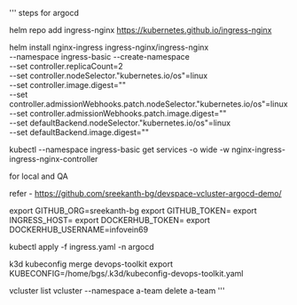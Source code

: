 '''
steps for argocd

helm repo add ingress-nginx https://kubernetes.github.io/ingress-nginx

helm install nginx-ingress ingress-nginx/ingress-nginx \
    --namespace ingress-basic --create-namespace \
    --set controller.replicaCount=2 \
    --set controller.nodeSelector."kubernetes\.io/os"=linux \
    --set controller.image.digest="" \
    --set controller.admissionWebhooks.patch.nodeSelector."kubernetes\.io/os"=linux \
    --set controller.admissionWebhooks.patch.image.digest="" \
    --set defaultBackend.nodeSelector."kubernetes\.io/os"=linux \
    --set defaultBackend.image.digest=""
	
kubectl --namespace ingress-basic get services -o wide -w nginx-ingress-ingress-nginx-controller 

for local and QA

refer - https://github.com/sreekanth-bg/devspace-vcluster-argocd-demo/

export GITHUB_ORG=sreekanth-bg
export GITHUB_TOKEN=
export INGRESS_HOST=
export DOCKERHUB_TOKEN=
export DOCKERHUB_USERNAME=infovein69

kubectl apply -f ingress.yaml -n argocd

k3d kubeconfig merge devops-toolkit
export KUBECONFIG=/home/bgs/.k3d/kubeconfig-devops-toolkit.yaml

vcluster list
vcluster --namespace a-team delete a-team
'''